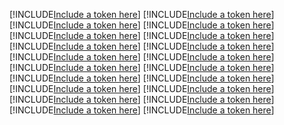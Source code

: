 [!INCLUDE[Include a token here](refs1535370975907/r1.md)]
[!INCLUDE[Include a token here](refs1535370975907/r2.md)]
[!INCLUDE[Include a token here](refs1535370975907/r3.md)]
[!INCLUDE[Include a token here](refs1535370975907/r4.md)]
[!INCLUDE[Include a token here](refs1535370975907/r5.md)]
[!INCLUDE[Include a token here](refs1535370975907/r6.md)]
[!INCLUDE[Include a token here](refs1535370975907/r7.md)]
[!INCLUDE[Include a token here](refs1535370975907/r8.md)]
[!INCLUDE[Include a token here](refs1535370975907/r9.md)]
[!INCLUDE[Include a token here](refs1535370975907/r10.md)]
[!INCLUDE[Include a token here](refs1535370975907/r11.md)]
[!INCLUDE[Include a token here](refs1535370975907/r12.md)]
[!INCLUDE[Include a token here](refs1535370975907/r13.md)]
[!INCLUDE[Include a token here](refs1535370975907/r14.md)]
[!INCLUDE[Include a token here](refs1535370975907/r15.md)]
[!INCLUDE[Include a token here](refs1535370975907/r16.md)]
[!INCLUDE[Include a token here](refs1535370975907/r17.md)]
[!INCLUDE[Include a token here](refs1535370975907/r18.md)]
[!INCLUDE[Include a token here](refs1535370975907/r19.md)]
[!INCLUDE[Include a token here](refs1535370975907/r20.md)]